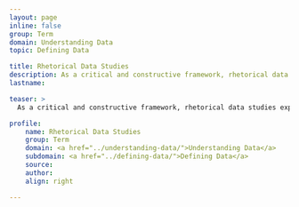 ```yaml
---
layout: page
inline: false
group: Term
domain: Understanding Data
topic: Defining Data

title: Rhetorical Data Studies
description: As a critical and constructive framework, rhetorical data studies explores how data-driven stories, arguments, and visualizations communicate knowledge, garner public attention, and, among other actions, mediate socio-cultural change in order to help establish more ethically- minded and effective data-informed practices.
lastname: 

teaser: >
  As a critical and constructive framework, rhetorical data studies explores how data-driven stories, arguments, and visualizations communicate knowledge, garner public attention, and, among other actions, mediate socio-cultural change in order to help establish more ethically- minded and effective data-informed practices.

profile:
    name: Rhetorical Data Studies
    group: Term
    domain: <a href="../understanding-data/">Understanding Data</a>
    subdomain: <a href="../defining-data/">Defining Data</a>
    source: 
    author: 
    align: right

---
```

